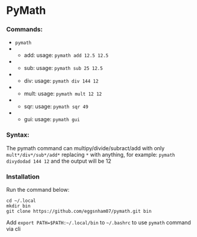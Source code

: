 # PyMath

### Commands:
- `pymath`
- - add: usage: `pymath add 12.5 12.5`
- - sub: usage: `pymath sub 25 12.5`
- - div: usage: `pymath div 144 12`
- - mult: usage: `pymath mult 12 12`
- - sqr: usage: `pymath sqr 49`
- - gui: usage: `pymath gui`

### Syntax:
The pymath command can multipy/divide/subract/add with only `mult*/div*/sub*/add*` replacing `*` with anything, for example: `pymath divydodad 144 12` and the output will be 12

### Installation
Run the command below:

```shell
cd ~/.local
mkdir bin
git clone https://github.com/eggsnham07/pymath.git bin
```

Add `export PATH=$PATH:~/.local/bin` to `~/.bashrc` to use `pymath` command via cli
